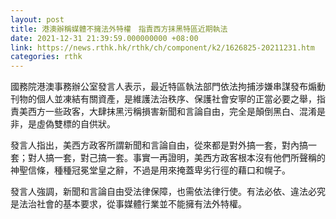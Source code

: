 ```yaml
---
layout: post
title: 港澳辦稱媒體不擁法外特權　指責西方抹黑特區近期執法
date: 2021-12-31 21:39:59.000000000 +08:00
link: https://news.rthk.hk/rthk/ch/component/k2/1626825-20211231.htm
categories: rthk
---
```


國務院港澳事務辦公室發言人表示，最近特區執法部門依法拘捕涉嫌串謀發布煽動刊物的個人並凍結有關資產，是維護法治秩序、保護社會安寧的正當必要之舉，指責美西方一些政客，大肆抹黑污稱損害新聞和言論自由，完全是顛倒黑白、混淆是非，是虛偽雙標的自供狀。

發言人指出，美西方政客所謂新聞和言論自由，從來都是對外搞一套，對內搞一套；對人搞一套，對己搞一套。事實一再證明，美西方政客根本沒有他們所聲稱的神聖信條，種種冠冕堂皇之辭，不過是用來掩蓋卑劣行徑的藉口和幌子。

發言人強調，新聞和言論自由受法律保障，也需依法律行使。有法必依、違法必究是法治社會的基本要求，從事媒體行業並不能擁有法外特權。
